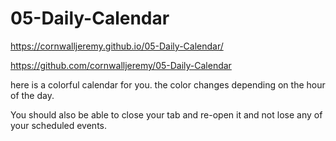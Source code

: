 # 05-Daily-Calendar


https://cornwalljeremy.github.io/05-Daily-Calendar/

https://github.com/cornwalljeremy/05-Daily-Calendar

here is a colorful calendar for you. the color changes depending on the hour of the day. 

You should also be able to close your tab and re-open it and not lose any of your scheduled events. 

